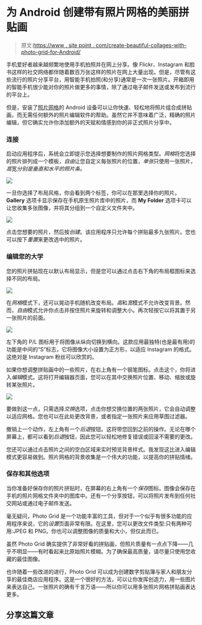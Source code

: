 # 为 Android 创建带有照片网格的美丽拼贴画

> 原文:[https://www . site point . com/create-beautiful-collages-with-photo-grid-for-Android/](https://www.sitepoint.com/create-beautiful-collages-with-photo-grid-for-android/)

手机爱好者越来越频繁地使用手机拍照并在网上分享。像 Flickr、Instagram 和脸书这样的社交网络都伴随着数百万张这样的照片在网上大量出现。但是，尽管有这些流行的照片分享平台，用智能手机拍照(和分享)通常是一次一张照片。开箱即用的智能手机很少能对你的照片做更多的事情，除了通过电子邮件发送或发布到流行的平台上。

但是，安装了[照片网格](https://play.google.com/store/apps/details?id=com.roidapp.photogrid)的 Android 设备可以让你快速、轻松地将照片组合成拼贴画，而无需任何额外的照片编辑软件的帮助。虽然它并不意味着广泛，精确的照片编辑，但它确实允许你添加额外的天赋和情感到你的非正式照片分享中。

### 连接

启动应用程序后，系统会立即提示您选择想要制作的照片网格类型。*网格*将您选择的照片排列成一个模板，*自由*让您自定义每张照片的位置，*单张*只使用一张照片，*高*宽*分别是垂直和水平的照片条。*

![](../Images/66a5cf1fd4b6080cd1789303d2820a60.png)

一旦你选择了布局风格，你会看到两个标签，你可以在那里选择你的照片。 **Gallery** 选项卡显示保存在手机原生照片库中的照片，而 **My Folder** 选项卡可以让您收集多张图像，并将其分组到一个自定义文件夹中。

![](../Images/3d68f9a4e8b30503072412bb7fa82df9.png)

点击您想要的照片，然后按*创建*。该应用程序只允许每个拼贴最多九张照片。您也可以按下*重置*来更改选中的照片。

### 编辑您的大学

您的照片拼贴现在以默认布局显示，但是您可以通过点击右下角的布局框图标来选择不同的布局。

![](../Images/3d8f0710e1ba215cfe7d8e64cd35c652.png)

在*网格*模式下，还可以晃动手机随机改变布局。*高*和*宽*模式不允许改变背景。然而，*自由*模式允许你点击并按住照片来旋转和调整大小。再次轻按它以将其置于另一张照片的前面。

![](../Images/debb0e311973424c00724e89677e652c.png)

左下角的 P/L 图标用于将图像从纵向切换到横向。这款应用最独特(也是最有用)的功能是中间的“S”标志，它将图像大小设置为正方形，以适应 Instagram 的格式。这绝对是 Instagram 粉丝可以欣赏的。

如果你想调整拼贴画中的一些照片，在右上角有一个钢笔图标。点击这个，你将进入*编辑*模式。这将打开编辑器页面，您可以在其中交换照片位置、移动、缩放或旋转某张照片。

![](../Images/52ade69b217ebfaf76f0d4ecefc35d47.png)

要做到这一点，只需选择*交换*选项，点击你想交换位置的两张照片，它会自动调整以适应网格。您也可以在此处更改背景，或者指定一张照片来应用草图过滤器。

撤销上一个动作，左上角有一个*后退*按钮。这将带您回到之前的操作。无论在哪个屏幕上，都可以看到*后退*按钮，因此您可以轻松地修复错误或回滚不需要的更改。

您还可以通过点击照片之间的空白区域来实时预览背景样式。我发现这比进入编辑模式更容易做到。照片网格的背景收集是一个伟大的功能，以提高你的拼贴情绪。

### 保存和其他选项

当你准备好保存你的照片拼贴时，在屏幕的右上角有一个*保存*图标。图像会保存在手机的照片网格文件夹中的图库中。还有一个分享按钮，可以将照片发布到任何社交网站或通过电子邮件发送。

毫无疑问，Photo Grid 是一个功能丰富的工具，但对于一个似乎有很多功能的应用程序来说，它的*设置*页面非常有限。在这里，您可以更改文件类型:只有两种可用:JPEG 和 PNG。你也可以调整图像的质量和大小，但仅此而已。

虽然 Photo Grid 确实提供了非常好看的拼贴画，但照片质量有一点点下降——几乎不明显——有时看起来比原始照片模糊。为了确保最高质量，请尽量只使用您收藏的最佳图像。

也许随着一些改进的进行，Photo Grid 可以成为创建数字剪贴簿与家人和朋友分享的最佳商店应用程序。这是一个很好的方法，可以让你发挥创造力，用一些图片来表达自己。一张照片的确有千言万语——所以你可以用多张照片网格拼贴画表达更多。

## 分享这篇文章
